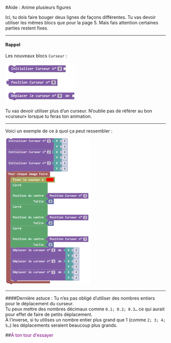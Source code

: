 #Aide : Anime plusieurs figures

Ici, tu dois faire bouger deux lignes de façons différentes. Tu vas devoir utiliser les mêmes blocs que pour la page 5. Mais fais attention certaines parties restent fixes.

***
#### Rappel

Les nouveaux blocs `Curseur` : 

![Blocs multiples curseurs][curseur_tab]

Tu vas devoir utiliser plus d’un curseur. N’oublie pas de référer au bon «curseur» lorsque tu feras ton animation. 

***

Voici un exemple de ce à quoi ça peut ressembler : 

![Exemple plusieurs curseurs][ex_p6]

***

####Dernière astuce :
Tu n’es pas obligé d’utiliser des nombres entiers pour le déplacement du curseur.  
Tu peux mettre des nombres décimaux comme `0.1; 0.2; 0.3…` ce qui aurait pour effet de faire de petits déplacement.  
À l'inverse, si tu utilises un nombre entier plus grand que 1 (comme `2; 3; 4; 5…`) les déplacements seraient beaucoup plus grands.

##<span style="color: #800080">À ton tour d'essayer</span>

[curseur_tab]: img/curseur_tab.png
[ex_p6]: img/ex_p6.png